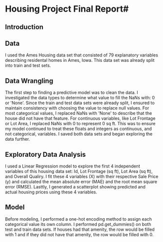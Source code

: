 # Housing Project Final Report#

## Introduction



## Data 

I used the Ames Housing data set that consisted of 79 explanatory variables describing residental homes in Ames, Iowa. This data set was already split into train and test sets. 

## Data Wrangling

The first step to finding a predictive model was to clean the data. I investigated the data types to determine what value to fill the NaNs with: 0 or 'None'. Since the train and test data sets were already split, I ensured to maintain consistency with choosing the value to replace null values. For most categorical values, I replaced NaNs with 'None' to describe that the house did not have that feature.  For continuous variables, like Lot Frontage or Lot Area, I replaced NaNs with 0 to represent 0 sq ft.  This was to ensure my model continued to treat these floats and integers as continuous, and not categorical, variables. I saved both data sets and began exploring the data further.

## Exploratory Data Analysis 

I used a Linear Regression model to explore the first 4 independent variables of this housing data set: Id, Lot Frontage (sq ft), Lot Area (sq ft), and Overall Qualiry. I fit these 4 variables (X) with their respective Sale Price (y) and calculated the mean absolute error (MAE) and the root mean square error (RMSE). Lasttly, I generated a scatterplot showing predicted and actual housing prices using these 4 variables.  

## Model

Before modeling, I performed a one-hot encoding method to assign each categorical value its own column. I performed pd.get_dummies() on both test and train data sets. If houses had that amenity, the row would be filled with 1 and if they did not have that amenity, the row would be filled with 0. 



